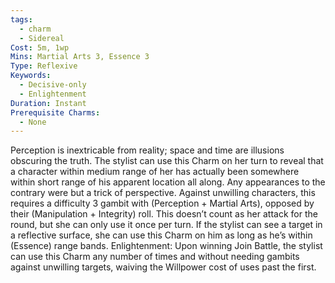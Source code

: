 ```yaml
---
tags:
  - charm
  - Sidereal
Cost: 5m, 1wp
Mins: Martial Arts 3, Essence 3
Type: Reflexive
Keywords:
  - Decisive-only
  - Enlightenment
Duration: Instant
Prerequisite Charms:
  - None
---
```

Perception is inextricable from reality; space and time are illusions obscuring the truth. The stylist can use this Charm on her turn to reveal that a character within medium range of her has actually been somewhere within short range of his apparent location all along. Any appearances to the contrary were but a trick of perspective. Against unwilling characters, this requires a difficulty 3 gambit with (Perception + Martial Arts), opposed by their (Manipulation + Integrity) roll. This doesn’t count as her attack for the round, but she can only use it once per turn. If the stylist can see a target in a reflective surface, she can use this Charm on him as long as he’s within (Essence) range bands. Enlightenment: Upon winning Join Battle, the stylist can use this Charm any number of times and without needing gambits against unwilling targets, waiving the Willpower cost of uses past the first.